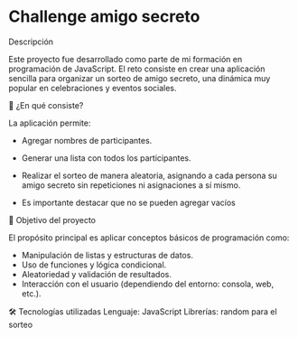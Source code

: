 # Challenge amigo secreto
Descripción


Este proyecto fue desarrollado como parte de mi formación en programación de JavaScript. El reto consiste en crear una aplicación sencilla para organizar un sorteo de amigo secreto, una dinámica muy popular en celebraciones y eventos sociales.

🧩 ¿En qué consiste?

La aplicación permite:

* Agregar nombres de participantes.


[](https://github.com/user-attachments/assets/16d193c2-b3fe-43ae-abcc-d6ad1a963393)


* Generar una lista con todos los participantes.


[](https://github.com/user-attachments/assets/8525dea9-fea8-465c-a9f5-a818b488a32d)


* Realizar el sorteo de manera aleatoria, asignando a cada persona su amigo secreto sin repeticiones ni asignaciones a sí mismo.

[](https://github.com/user-attachments/assets/eda0e650-44c1-4871-b2f3-6d069e25083c)


* Es importante destacar que no se pueden agregar vacíos
  

[](https://github.com/user-attachments/assets/f8a029a0-5640-4246-b31a-8c8a420d17ac)



🚀 Objetivo del proyecto


El propósito principal es aplicar conceptos básicos de programación como:


* Manipulación de listas y estructuras de datos.
* Uso de funciones y lógica condicional.
* Aleatoriedad y validación de resultados.
* Interacción con el usuario (dependiendo del entorno: consola, web, etc.).

  
🛠️ Tecnologías utilizadas
Lenguaje: JavaScript
Librerías: random para el sorteo

